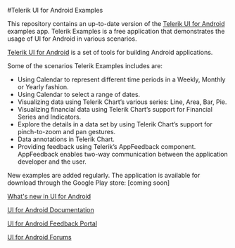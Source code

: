 #Telerik UI for Android Examples

This repository contains an up-to-date version of the [Telerik UI for Android](http://www.telerik.com/android-ui) examples app. 
Telerik Examples is a free application that demonstrates the usage of UI for Android in various scenarios.

[Telerik UI for Android](http://www.telerik.com/android-ui) is a set of tools for building Android applications. 

Some of the scenarios Telerik Examples includes are:
 - Using Calendar to represent different time periods in a Weekly, Monthly or Yearly fashion.
 - Using Calendar to select a range of dates.
 - Visualizing data using Telerik Chart’s various series: Line, Area, Bar, Pie.
 - Visualizing financial data using Telerik Chart’s support for Financial Series and Indicators.
 - Explore the details in a data set by using Telerik Chart’s support for pinch-to-zoom and pan gestures.
 - Data annotations in Telerik Chart.
 - Providing feedback using Telerik’s AppFeedback component. AppFeedback enables two-way communication between the application developer and the user.

New examples are added regularly. The application is available for download through the Google Play store: [coming soon]

[What's new in UI for Android](http://www.telerik.com/support/whats-new/android-ui/release-history)

[UI for Android Documentation](http://docs.telerik.com/devtools/android)

[UI for Android Feedback Portal](http://feedback.telerik.com/Project/158)

[UI for Android Forums](http://www.telerik.com/forums/android)